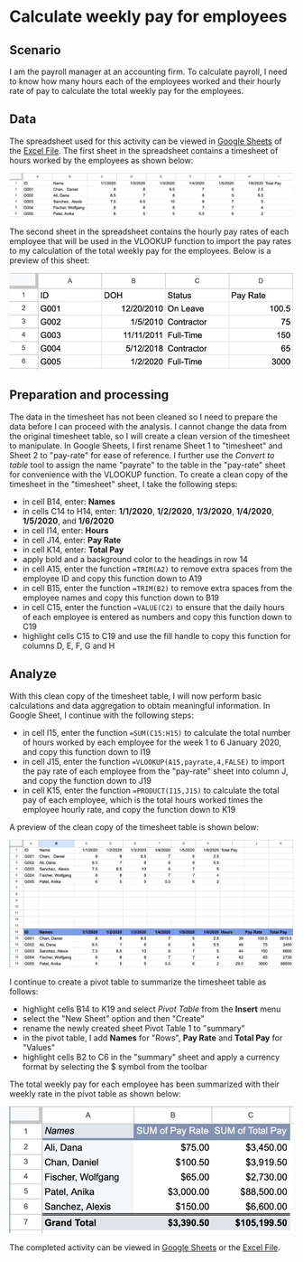 # Calculate weekly pay for employees

## Scenario

I am the payroll manager at an accounting firm. To calculate payroll, I need to know how many hours each of the employees worked and their hourly rate of pay to calculate the total weekly pay for the employees.

## Data

The spreadsheet used for this activity can be viewed in [Google Sheets](https://docs.google.com/spreadsheets/d/16MG7HDJf8GHAVdbFQzOHMKMYTsb34Uqay6JGB19SrEo/edit?usp=sharing) of the [Excel File](/activities/spreadsheets/c05m03-vlookup-practice/c05m03-weekly-pay-data.xlsx). The first sheet in the spreadsheet contains a timesheet of hours worked by the employees as shown below:

![Timesheet of hours worked](/activities/spreadsheets/c05m03-vlookup-practice/c05m03-weekly-pay-data-timesheet.png 'Timesheet of hours worked')

The second sheet in the spreadsheet contains the hourly pay rates of each employee that will be used in the VLOOKUP function to import the pay rates to my calculation of the total weekly pay for the employees. Below is a preview of this sheet:

![Employee hourly rates](/activities/spreadsheets/c05m03-vlookup-practice/c05m03-weekly-pay-data-hourly-rates.png 'Employee hourly rates')

## Preparation and processing

The data in the timesheet has not been cleaned so I need to prepare the data before I can proceed with the analysis. I cannot change the data from the original timesheet table, so I will create a clean version of the timesheet to manipulate. In Google Sheets, I first rename Sheet 1 to "timesheet" and Sheet 2 to "pay-rate" for ease of reference. I further use the *Convert to table* tool to assign the name "payrate" to the table in the "pay-rate" sheet for convenience with the VLOOKUP function. To create a clean copy of the timesheet in the "timesheet" sheet, I take the following steps:

- in cell B14, enter: **Names**
- in cells C14 to H14, enter: **1/1/2020**, **1/2/2020**, **1/3/2020**, **1/4/2020**, **1/5/2020**, and **1/6/2020**
- in cell I14, enter: **Hours**
- in cell J14, enter: **Pay Rate**
- in cell K14, enter: **Total Pay**
- apply bold and a background color to the headings in row 14
- in cell A15, enter the function `=TRIM(A2)` to remove extra spaces from the employee ID and copy this function down to A19
- in cell B15, enter the function `=TRIM(B2)` to remove extra spaces from the employee names and copy this function down to B19
- in cell C15, enter the function `=VALUE(C2)` to ensure that the daily hours of each employee is entered as numbers and copy this function down to C19
- highlight cells C15 to C19 and use the fill handle to copy this function for columns D, E, F, G and H

## Analyze

With this clean copy of the timesheet table, I will now perform basic calculations and data aggregation to obtain meaningful information. In Google Sheet, I continue with the following steps:

- in cell I15, enter the function `=SUM(C15:H15)` to calculate the total number of hours worked by each employee for the week 1 to 6 January 2020, and copy this function down to I19
- in cell J15, enter the function `=VLOOKUP(A15,payrate,4,FALSE)` to import the pay rate of each employee from the "pay-rate" sheet into column J, and copy the function down to J19
- in cell K15, enter the function `=PRODUCT(I15,J15)` to calculate the total pay of each employee, which is the total hours worked times the employee hourly rate, and copy the function down to K19

A preview of the clean copy of the timesheet table is shown below:

![Clean timesheet of hours worked](/activities/spreadsheets/c05m03-vlookup-practice/c05m03-weekly-pay-clean-timesheet.png 'Clean timesheet of hours worked')

I continue to create a pivot table to summarize the timesheet table as follows:

- highlight cells B14 to K19 and select *Pivot Table* from the **Insert** menu
- select the "New Sheet" option and then "Create"
- rename the newly created sheet Pivot Table 1 to "summary"
- in the pivot table, I add **Names** for "Rows", **Pay Rate** and **Total Pay** for "Values"
- highlight cells B2 to C6 in the "summary" sheet and apply a currency format by selecting the $ symbol from the toolbar

The total weekly pay for each employee has been summarized with their weekly rate in the pivot table as shown below:

![Weekly pay pivot table](/activities/spreadsheets/c05m03-vlookup-practice/c05m03-weekly-pay-pivot-table.png 'Weekly pay pivot table')

The completed activity can be viewed in [Google Sheets](https://docs.google.com/spreadsheets/d/1ZcaI4dVbW0ltQwjKaCpTdLE59mRp3f6RrVtP6GwQpKs/edit?usp=sharing) or the [Excel File](/activities/spreadsheets/c05m03-vlookup-practice/c05m03-weekly-pay-activity.xlsx).
